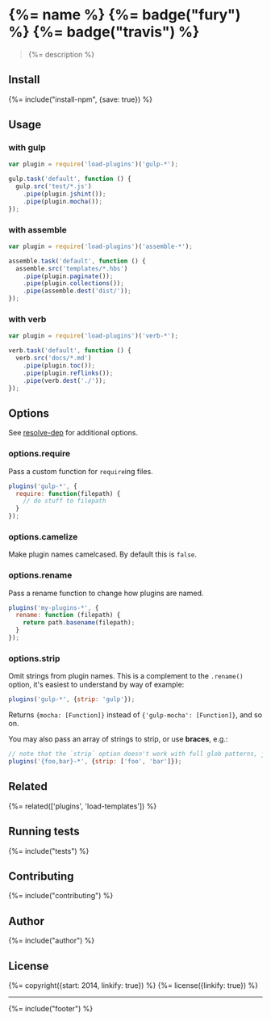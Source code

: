 # {%= name %} {%= badge("fury") %} {%= badge("travis") %}

> {%= description %}

## Install
{%= include("install-npm", {save: true}) %}


## Usage

### with gulp

```js
var plugin = require('load-plugins')('gulp-*');

gulp.task('default', function () {
  gulp.src('test/*.js')
    .pipe(plugin.jshint());
    .pipe(plugin.mocha());
});
```

### with assemble

```js
var plugin = require('load-plugins')('assemble-*');

assemble.task('default', function () {
  assemble.src('templates/*.hbs')
    .pipe(plugin.paginate());
    .pipe(plugin.collections());
    .pipe(assemble.dest('dist/'));
});
```

### with verb

```js
var plugin = require('load-plugins')('verb-*');

verb.task('default', function () {
  verb.src('docs/*.md')
    .pipe(plugin.toc());
    .pipe(plugin.reflinks());
    .pipe(verb.dest('./'));
});
```

## Options

See [resolve-dep](https://github.com/jonschlinkert/resolve-dep) for additional options.

### options.require

Pass a custom function for `require`ing files.

```js
plugins('gulp-*', {
  require: function(filepath) {
    // do stuff to filepath
  }
});
```

### options.camelize

Make plugin names camelcased. By default this is `false`.

### options.rename

Pass a rename function to change how plugins are named.

```js
plugins('my-plugins-*', {
  rename: function (filepath) {
    return path.basename(filepath);
  }
});
```

### options.strip

Omit strings from plugin names. This is a complement to the `.rename()` option, it's easiest to understand by way of example:

```js
plugins('gulp-*', {strip: 'gulp'});
```

Returns `{mocha: [Function]}` instead of `{'gulp-mocha': [Function]}`, and so on.

You may also pass an array of strings to strip, or use **braces**, e.g.:

```js
// note that the `strip` option doesn't work with full glob patterns, just braces
plugins('{foo,bar}-*', {strip: ['foo', 'bar']});
```

## Related
{%= related(['plugins', 'load-templates']) %}

## Running tests
{%= include("tests") %}

## Contributing
{%= include("contributing") %}

## Author
{%= include("author") %}

## License
{%= copyright({start: 2014, linkify: true}) %}
{%= license({linkify: true}) %}

***

{%= include("footer") %}
